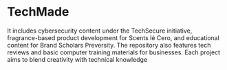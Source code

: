 # TechMade
It includes cybersecurity content under the TechSecure initiative, fragrance-based product development for Scents lé Cero, and educational content for Brand Scholars Preversity. The repository also features tech reviews and basic computer training materials for businesses. Each project aims to blend creativity with technical knowledge
